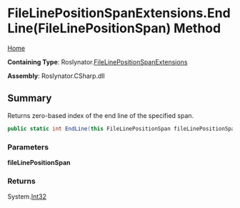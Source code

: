 <a name="_top"></a>

# FileLinePositionSpanExtensions\.EndLine\(FileLinePositionSpan\) Method

[Home](../../../README.md#_top)

**Containing Type**: Roslynator\.[FileLinePositionSpanExtensions](../README.md#_top)

**Assembly**: Roslynator\.CSharp\.dll

## Summary

Returns zero\-based index of the end line of the specified span\.

```csharp
public static int EndLine(this FileLinePositionSpan fileLinePositionSpan)
```

### Parameters

**fileLinePositionSpan**

### Returns

System\.[Int32](https://docs.microsoft.com/en-us/dotnet/api/system.int32)

